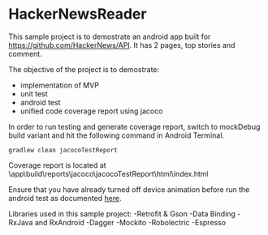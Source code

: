 # HackerNewsReader

This sample project is to demostrate an android app built for https://github.com/HackerNews/API. It has 2 pages, top stories and comment. 

The objective of the project is to demostrate:
- implementation of MVP
- unit test 
- android test
- unified code coverage report using jacoco

In order to run testing and generate coverage report, switch to mockDebug build variant and hit the following command in Android Terminal.

`gradlew clean jacocoTestReport`

Coverage report is located at \app\build\reports\jacoco\jacocoTestReport\html\index.html

Ensure that you have already turned off device animation before run the android test as documented [here](https://developer.android.com/training/testing/espresso/setup.html#set-up-environment).

Libraries used in this sample project:
-Retrofit & Gson
-Data Binding
-RxJava and RxAndroid
-Dagger
-Mockito
-Robolectric
-Espresso
